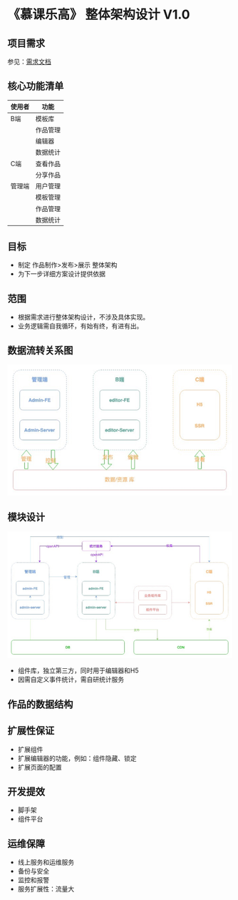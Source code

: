 # 《慕课乐高》  整体架构设计  V1.0

## 项目需求
参见：[需求文档](https://www.yuque.com/books/share/af79538c-09eb-4ddd-bfb7-599816c233bf)

## 核心功能清单
|  使用者   | 功能  |
|  ----  | ----  |
| B端  | 模板库 |
|   | 作品管理 |
|   | 编辑器|
|   | 数据统计 |
| C端  | 查看作品|
|   | 分享作品|
| 管理端 | 用户管理 |
| | 模板管理 |
| | 作品管理 |
| | 数据统计 |

## 目标
- 制定 作品制作>发布>展示 整体架构
- 为下一步详细方案设计提供依据

## 范围
- 根据需求进行整体架构设计，不涉及具体实现。
- 业务逻辑需自我循环，有始有终，有进有出。

## 数据流转关系图

![](../../images/shisan/2.jpg)

## 模块设计

![](../../images/shisan/1.jpg)

- 组件库，独立第三方，同时用于编辑器和H5
- 因需自定义事件统计，需自研统计服务

## 作品的数据结构


## 扩展性保证

- 扩展组件
- 扩展编辑器的功能，例如：组件隐藏、锁定
- 扩展页面的配置

## 开发提效
- 脚手架
- 组件平台

## 运维保障
- 线上服务和运维服务
- 备份与安全
- 监控和报警
- 服务扩展性：流量大